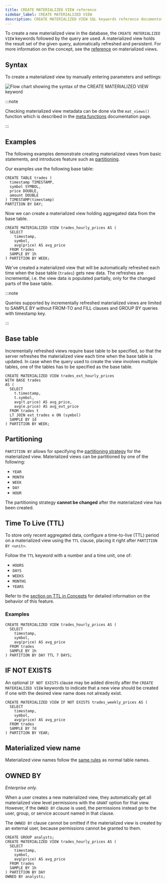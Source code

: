 ```yaml
---
title: CREATE MATERIALIZED VIEW reference
sidebar_label: CREATE MATERIALIZED VIEW
description: CREATE MATERIALIZED VIEW SQL keywords reference documentation.
---
```


To create a new materialized view in the database, the
`CREATE MATERIALIZED VIEW` keywords followed by the query are used. A
materialized view holds the result set of the given query, automatically
refreshed and persistent. For more information on the concept, see the
[reference](/docs/concept/mat-views/) on materialized views.

## Syntax

To create a materialized view by manually entering parameters and settings:

![Flow chart showing the syntax of the CREATE MATERIALIZED VIEW keyword](/images/docs/diagrams/createMatViewDef.svg)

:::note

Checking materialized view metadata can be done via the `mat_views()` function
which is described in the [meta functions](/docs/reference/function/meta/)
documentation page.

:::

## Examples

The following examples demonstrate creating materialized views from basic
statements, and introduces feature such as
[partitioning](/glossary/database-partitioning/).

Our examples use the following base table:

```questdb-sql title="Base table"
CREATE TABLE trades (
  timestamp TIMESTAMP,
  symbol SYMBOL,
  price DOUBLE,
  amount DOUBLE
) TIMESTAMP(timestamp)
PARTITION BY DAY;
```

Now we can create a materialized view holding aggregated data from the base
table.

```questdb-sql title="Hourly materialized view"
CREATE MATERIALIZED VIEW trades_hourly_prices AS (
  SELECT
    timestamp,
    symbol,
    avg(price) AS avg_price
  FROM trades
  SAMPLE BY 1h
) PARTITION BY WEEK;
```

We've created a materialized view that will be automatically refreshed each time
when the base table (`trades`) gets new data. The refreshes are incremental,
i.e. the view data is populated partially, only for the changed parts of the
base table.

:::note

Queries supported by incrementally refreshed materialized views are limited to
SAMPLE BY without FROM-TO and FILL clauses and GROUP BY queries with timestamp
key.

:::

## Base table

Incrementally refreshed views require base table to be specified, so that the
server refreshes the materialized view each time when the base table is updated.
In case when the query used to create the view involves multiple tables, one of
the tables has to be specified as the base table.

```questdb-sql title="Hourly materialized view with LT JOIN"
CREATE MATERIALIZED VIEW trades_ext_hourly_prices
WITH BASE trades
AS (
  SELECT
    t.timestamp,
    t.symbol,
    avg(t.price) AS avg_price,
    avg(e.price) AS avg_ext_price
  FROM trades t
  LT JOIN ext_trades e ON (symbol)
  SAMPLE BY 1d
) PARTITION BY WEEK;
```

## Partitioning

`PARTITION BY` allows for specifying the
[partitioning strategy](/docs/concept/partitions/) for the materialized view.
Materialized views can be partitioned by one of the following:

- `YEAR`
- `MONTH`
- `WEEK`
- `DAY`
- `HOUR`

The partitioning strategy **cannot be changed** after the materialized view has
been created.

## Time To Live (TTL)

To store only recent aggregated data, configure a time-to-live (TTL) period on a
materialized view using the `TTL` clause, placing it right after
`PARTITION BY <unit>`.

Follow the `TTL` keyword with a number and a time unit, one of:

- `HOURS`
- `DAYS`
- `WEEKS`
- `MONTHS`
- `YEARS`

Refer to the [section on TTL in Concepts](/docs/concept/ttl/) for detailed
information on the behavior of this feature.

### Examples

```questdb-sql title="Creating a materialized view with TTL"
CREATE MATERIALIZED VIEW trades_hourly_prices AS (
  SELECT
    timestamp,
    symbol,
    avg(price) AS avg_price
  FROM trades
  SAMPLE BY 1h
) PARTITION BY DAY TTL 7 DAYS;
```

## IF NOT EXISTS

An optional `IF NOT EXISTS` clause may be added directly after the
`CREATE MATERIALIZED VIEW` keywords to indicate that a new view should be
created if one with the desired view name does not already exist.

```questdb-sql
CREATE MATERIALIZED VIEW IF NOT EXISTS trades_weekly_prices AS (
  SELECT
    timestamp,
    symbol,
    avg(price) AS avg_price
  FROM trades
  SAMPLE BY 7d
) PARTITION BY YEAR;
```

## Materialized view name

Materialized view names follow the
[same rules](/docs/reference/sql/create-table/#table-name) as normal table
names.

## OWNED BY

_Enterprise only._

When a user creates a new materialized view, they automatically get all
materialized view level permissions with the `GRANT` option for that view.
However, if the `OWNED BY` clause is used, the permissions instead go to the
user, group, or service account named in that clause.

The `OWNED BY` clause cannot be omitted if the materialized view is created by
an external user, because permissions cannot be granted to them.

```questdb-sql
CREATE GROUP analysts;
CREATE MATERIALIZED VIEW trades_hourly_prices AS (
  SELECT
    timestamp,
    symbol,
    avg(price) AS avg_price
  FROM trades
  SAMPLE BY 1h
) PARTITION BY DAY
OWNED BY analysts;
```
